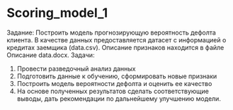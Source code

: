 # Scoring_model_1

Задание:
Построить модель прогнозирующую вероятность дефолта клиента. В качестве данных предоставляется датасет с информацией о кредитах заемщика (data.csv). Описание признаков находится в файле Описание data.docx.
Задачи:
1.	Провести разведочный анализ данных
2.	Подготовить данные к обучению, сформировать новые признаки
3.	Построить модель вероятности дефолта и оценить ее качество
4.	На основе полученных результатов сделать соответствующие выводы, дать рекомендации по дальнейшему улучшению модели.
